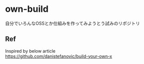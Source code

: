# own-build
自分でいろんなOSSとか仕組みを作ってみようとう試みのリポジトリ

## Ref
Inspired by below article  
https://github.com/danistefanovic/build-your-own-x
